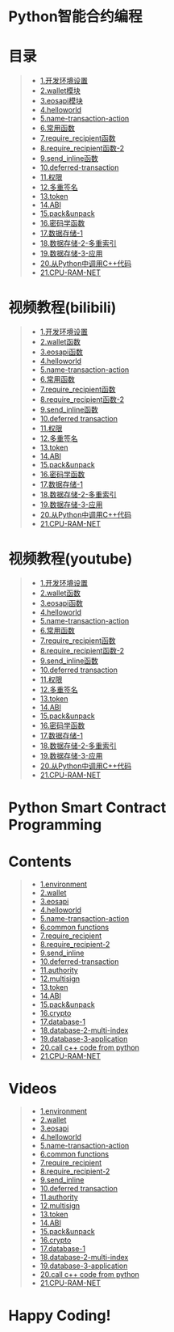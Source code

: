 # Python智能合约编程

# 目录

> - [1.开发环境设置](https://uuosio.github.io/python-smart-contract-programming/01.environment.html)
> - [2.wallet模块](https://uuosio.github.io/python-smart-contract-programming/02.wallet.html)
> - [3.eosapi模块](https://uuosio.github.io/python-smart-contract-programming/03.eosapi.html)
> - [4.helloworld](https://uuosio.github.io/python-smart-contract-programming/04.helloworld.html)
> - [5.name-transaction-action](https://uuosio.github.io/python-smart-contract-programming/05.name-transaction-action.html)
> - [6.常用函数](https://uuosio.github.io/python-smart-contract-programming/06.common-functions.html)
> - [7.require_recipient函数](https://uuosio.github.io/python-smart-contract-programming/07.require_recipient.html)
> - [8.require_recipient函数-2](https://uuosio.github.io/python-smart-contract-programming/08.require_recipient-2.html)
> - [9.send_inline函数](https://uuosio.github.io/python-smart-contract-programming/09.send_inline.html)
> - [10.deferred-transaction](https://uuosio.github.io/python-smart-contract-programming/10.deferred-transaction.html)
> - [11.权限](https://uuosio.github.io/python-smart-contract-programming/11.authority.html)
> - [12.多重签名](https://uuosio.github.io/python-smart-contract-programming/12.multi-sign.html)
> - [13.token](https://uuosio.github.io/python-smart-contract-programming/13.token.html)
> - [14.ABI](https://uuosio.github.io/python-smart-contract-programming/14.abi.html)
> - [15.pack&unpack](https://uuosio.github.io/python-smart-contract-programming/15.pack&unpack.html)
> - [16.密码学函数](https://uuosio.github.io/python-smart-contract-programming/16.crypto.html)
> - [17.数据存储-1](https://uuosio.github.io/python-smart-contract-programming/17.database-1.html)
> - [18.数据存储-2-多重索引](https://uuosio.github.io/python-smart-contract-programming/18.database-multiindex.html)
> - [19.数据存储-3-应用](https://uuosio.github.io/python-smart-contract-programming/19.database-3-implementation.html)
> - [20.从Python中调用C++代码](https://uuosio.github.io/python-smart-contract-programming/20.call-c++-contract.html)
> - [21.CPU-RAM-NET](https://uuosio.github.io/python-smart-contract-programming/21.CPU-RAM-NET.html)

# 视频教程(bilibili)

> - [1.开发环境设置](https://www.bilibili.com/video/av54628632/?p=1)
> - [2.wallet函数](https://www.bilibili.com/video/av54628632/?p=2)
> - [3.eosapi函数](https://www.bilibili.com/video/av54628632/?p=3)
> - [4.helloworld](https://www.bilibili.com/video/av54628632/?p=4)
> - [5.name-transaction-action](https://www.bilibili.com/video/av54628632/?p=5)
> - [6.常用函数](https://www.bilibili.com/video/av54628632/?p=6)
> - [7.require_recipient函数](https://www.bilibili.com/video/av54628632/?p=7)
> - [8.require_recipient函数-2](https://www.bilibili.com/video/av54628632/?p=8)
> - [9.send_inline函数](https://www.bilibili.com/video/av54628632/?p=9)
> - [10.deferred transaction](https://www.bilibili.com/video/av54628632/?p=10)
> - [11.权限](https://www.bilibili.com/video/av54628632/?p=11)
> - [12.多重签名](https://www.bilibili.com/video/av54628632/?p=12)
> - [13.token](https://www.bilibili.com/video/av54628632/?p=13)
> - [14.ABI](https://www.bilibili.com/video/av54628632/?p=14)
> - [15.pack&unpack](https://www.bilibili.com/video/av54628632/?p=15)
> - [16.密码学函数](https://www.bilibili.com/video/av54628632/?p=16)
> - [17.数据存储-1](https://www.bilibili.com/video/av54628632/?p=17)
> - [18.数据存储-2-多重索引](https://www.bilibili.com/video/av54628632/?p=18)
> - [19.数据存储-3-应用](https://www.bilibili.com/video/av54628632/?p=19)
> - [20.从Python中调用C++代码](https://www.bilibili.com/video/av54628632/?p=20)
> - [21.CPU-RAM-NET](https://www.bilibili.com/video/av54628632/?p=21)

# 视频教程(youtube)

> - [1.开发环境设置](https://www.youtube.com/watch?v=pEj6Mikt7mE&list=PLdU-2LVoFXHS5KSUwTCIya9GAiJ7BRXhf&index=1)
> - [2.wallet函数](https://www.youtube.com/watch?v=5KxC7gfcDVo&list=PLdU-2LVoFXHS5KSUwTCIya9GAiJ7BRXhf&index=2)
> - [3.eosapi函数](https://www.youtube.com/watch?v=6cY0l4jn4eo&list=PLdU-2LVoFXHS5KSUwTCIya9GAiJ7BRXhf&index=3)
> - [4.helloworld](https://www.youtube.com/watch?v=K-PO6ZFegfw&list=PLdU-2LVoFXHS5KSUwTCIya9GAiJ7BRXhf&index=4)
> - [5.name-transaction-action](https://www.youtube.com/watch?v=6RuIIx3QRYI&list=PLdU-2LVoFXHS5KSUwTCIya9GAiJ7BRXhf&index=5)
> - [6.常用函数](https://www.youtube.com/watch?v=sWftH27Vj-I&list=PLdU-2LVoFXHS5KSUwTCIya9GAiJ7BRXhf&index=6)
> - [7.require_recipient函数](https://www.youtube.com/watch?v=FZ4X_44UR2M&list=PLdU-2LVoFXHS5KSUwTCIya9GAiJ7BRXhf&index=7)
> - [8.require_recipient函数-2](https://www.youtube.com/watch?v=dRk2reLqRXE&list=PLdU-2LVoFXHS5KSUwTCIya9GAiJ7BRXhf&index=8)
> - [9.send_inline函数](https://www.youtube.com/watch?v=v-0O8PMONS0&list=PLdU-2LVoFXHS5KSUwTCIya9GAiJ7BRXhf&index=9)
> - [10.deferred transaction](https://www.youtube.com/watch?v=FnRRrez8wAI&list=PLdU-2LVoFXHS5KSUwTCIya9GAiJ7BRXhf&index=10)
> - [11.权限](https://www.youtube.com/watch?v=zbFsOWpGYRg&list=PLdU-2LVoFXHS5KSUwTCIya9GAiJ7BRXhf&index=11)
> - [12.多重签名](https://www.youtube.com/watch?v=pcLRkzgY23U&list=PLdU-2LVoFXHS5KSUwTCIya9GAiJ7BRXhf&index=12)
> - [13.token](https://www.youtube.com/watch?v=8p4KTk8WYx0&list=PLdU-2LVoFXHS5KSUwTCIya9GAiJ7BRXhf&index=13)
> - [14.ABI](https://www.youtube.com/watch?v=QhrYOBy0vLU&list=PLdU-2LVoFXHS5KSUwTCIya9GAiJ7BRXhf&index=14)
> - [15.pack&unpack](https://www.youtube.com/watch?v=_vhCAccJ11k&list=PLdU-2LVoFXHS5KSUwTCIya9GAiJ7BRXhf&index=15)
> - [16.密码学函数](https://www.youtube.com/watch?v=oTxN_B7Q2tI&list=PLdU-2LVoFXHS5KSUwTCIya9GAiJ7BRXhf&index=16)
> - [17.数据存储-1](https://www.youtube.com/watch?v=3BZf5KmVXTI&list=PLdU-2LVoFXHS5KSUwTCIya9GAiJ7BRXhf&index=17)
> - [18.数据存储-2-多重索引](https://www.youtube.com/watch?v=BExVRvmI9UE&list=PLdU-2LVoFXHS5KSUwTCIya9GAiJ7BRXhf&index=18)
> - [19.数据存储-3-应用](https://www.youtube.com/watch?v=v0DLBu8U18s&list=PLdU-2LVoFXHS5KSUwTCIya9GAiJ7BRXhf&index=19)
> - [20.从Python中调用C++代码](https://www.youtube.com/watch?v=Pioz4hzr-Tw&list=PLdU-2LVoFXHS5KSUwTCIya9GAiJ7BRXhf&index=20)
> - [21.CPU-RAM-NET](https://www.youtube.com/watch?v=l5gsNb4tggs&list=PLdU-2LVoFXHS5KSUwTCIya9GAiJ7BRXhf&index=21)


# Python Smart Contract Programming

# Contents

> - [1.environment](https://uuosio.github.io/python-smart-contract-programming/01.environment.html)
> - [2.wallet](https://uuosio.github.io/python-smart-contract-programming/02.wallet.html)
> - [3.eosapi](https://uuosio.github.io/python-smart-contract-programming/03.eosapi.html)
> - [4.helloworld](https://uuosio.github.io/python-smart-contract-programming/04.helloworld.html)
> - [5.name-transaction-action](https://uuosio.github.io/python-smart-contract-programming/05.name-transaction-action.html)
> - [6.common functions](https://uuosio.github.io/python-smart-contract-programming/06.common-functions.html)
> - [7.require_recipient](https://uuosio.github.io/python-smart-contract-programming/07.require_recipient.html)
> - [8.require_recipient-2](https://uuosio.github.io/python-smart-contract-programming/08.require_recipient-2.html)
> - [9.send_inline](https://uuosio.github.io/python-smart-contract-programming/09.send_inline.html)
> - [10.deferred-transaction](https://uuosio.github.io/python-smart-contract-programming/10.deferred-transaction.html)
> - [11.authority](https://uuosio.github.io/python-smart-contract-programming/11.authority.html)
> - [12.multisign](https://uuosio.github.io/python-smart-contract-programming/12.multi-sign.html)
> - [13.token](https://uuosio.github.io/python-smart-contract-programming/13.token.html)
> - [14.ABI](https://uuosio.github.io/python-smart-contract-programming/14.abi.html)
> - [15.pack&unpack](https://uuosio.github.io/python-smart-contract-programming/15.pack&unpack.html)
> - [16.crypto](https://uuosio.github.io/python-smart-contract-programming/16.crypto.html)
> - [17.database-1](https://uuosio.github.io/python-smart-contract-programming/17.database-1.html)
> - [18.database-2-multi-index](https://uuosio.github.io/python-smart-contract-programming/18.database-multiindex.html)
> - [19.database-3-application](https://uuosio.github.io/python-smart-contract-programming/19.database-3-implementation.html)
> - [20.call c++ code from python](https://uuosio.github.io/python-smart-contract-programming/20.call-c++-contract.html)
> - [21.CPU-RAM-NET](https://uuosio.github.io/python-smart-contract-programming/21.CPU-RAM-NET.html)

# Videos

> - [1.environment](https://www.youtube.com/watch?v=pEj6Mikt7mE&list=PLdU-2LVoFXHS5KSUwTCIya9GAiJ7BRXhf&index=1)
> - [2.wallet](https://www.youtube.com/watch?v=5KxC7gfcDVo&list=PLdU-2LVoFXHS5KSUwTCIya9GAiJ7BRXhf&index=2)
> - [3.eosapi](https://www.youtube.com/watch?v=6cY0l4jn4eo&list=PLdU-2LVoFXHS5KSUwTCIya9GAiJ7BRXhf&index=3)
> - [4.helloworld](https://www.youtube.com/watch?v=K-PO6ZFegfw&list=PLdU-2LVoFXHS5KSUwTCIya9GAiJ7BRXhf&index=4)
> - [5.name-transaction-action](https://www.youtube.com/watch?v=6RuIIx3QRYI&list=PLdU-2LVoFXHS5KSUwTCIya9GAiJ7BRXhf&index=5)
> - [6.common functions](https://www.youtube.com/watch?v=sWftH27Vj-I&list=PLdU-2LVoFXHS5KSUwTCIya9GAiJ7BRXhf&index=6)
> - [7.require_recipient](https://www.youtube.com/watch?v=FZ4X_44UR2M&list=PLdU-2LVoFXHS5KSUwTCIya9GAiJ7BRXhf&index=7)
> - [8.require_recipient-2](https://www.youtube.com/watch?v=dRk2reLqRXE&list=PLdU-2LVoFXHS5KSUwTCIya9GAiJ7BRXhf&index=8)
> - [9.send_inline](https://www.youtube.com/watch?v=v-0O8PMONS0&list=PLdU-2LVoFXHS5KSUwTCIya9GAiJ7BRXhf&index=9)
> - [10.deferred transaction](https://www.youtube.com/watch?v=FnRRrez8wAI&list=PLdU-2LVoFXHS5KSUwTCIya9GAiJ7BRXhf&index=10)
> - [11.authority](https://www.youtube.com/watch?v=zbFsOWpGYRg&list=PLdU-2LVoFXHS5KSUwTCIya9GAiJ7BRXhf&index=11)
> - [12.multisign](https://www.youtube.com/watch?v=pcLRkzgY23U&list=PLdU-2LVoFXHS5KSUwTCIya9GAiJ7BRXhf&index=12)
> - [13.token](https://www.youtube.com/watch?v=8p4KTk8WYx0&list=PLdU-2LVoFXHS5KSUwTCIya9GAiJ7BRXhf&index=13)
> - [14.ABI](https://www.youtube.com/watch?v=QhrYOBy0vLU&list=PLdU-2LVoFXHS5KSUwTCIya9GAiJ7BRXhf&index=14)
> - [15.pack&unpack](https://www.youtube.com/watch?v=_vhCAccJ11k&list=PLdU-2LVoFXHS5KSUwTCIya9GAiJ7BRXhf&index=15)
> - [16.crypto](https://www.youtube.com/watch?v=oTxN_B7Q2tI&list=PLdU-2LVoFXHS5KSUwTCIya9GAiJ7BRXhf&index=16)
> - [17.database-1](https://www.youtube.com/watch?v=3BZf5KmVXTI&list=PLdU-2LVoFXHS5KSUwTCIya9GAiJ7BRXhf&index=17)
> - [18.database-2-multi-index](https://www.youtube.com/watch?v=BExVRvmI9UE&list=PLdU-2LVoFXHS5KSUwTCIya9GAiJ7BRXhf&index=18)
> - [19.database-3-application](https://www.youtube.com/watch?v=v0DLBu8U18s&list=PLdU-2LVoFXHS5KSUwTCIya9GAiJ7BRXhf&index=19)
> - [20.call c++ code from python](https://www.youtube.com/watch?v=Pioz4hzr-Tw&list=PLdU-2LVoFXHS5KSUwTCIya9GAiJ7BRXhf&index=20)
> - [21.CPU-RAM-NET](https://www.youtube.com/watch?v=l5gsNb4tggs&list=PLdU-2LVoFXHS5KSUwTCIya9GAiJ7BRXhf&index=21)


# Happy Coding!
